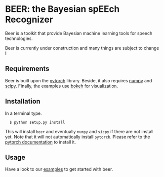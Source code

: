 BEER: the Bayesian spEEch Recognizer
====================================

Beer is a toolkit that provide Bayesian machine learning tools for
speech technologies.

Beer is currently under construction and many things are subject to
change !

Requirements
------------

Beer is built upon the [pytorch](http://pytorch.org)
library. Beside, it also requires [numpy](http://www.numpy.org) and
[scipy](https://www.scipy.org/scipylib/index.html).  Finally, the
examples use [bokeh](https://bokeh.pydata.org/en/latest/) for
visualization.

Installation
------------

In a terminal type.

```
  $ python setup.py install
```

This will install ``beer`` and eventually ``numpy`` and ``sicpy``
if there are not install yet. Note that it will not
automatically install ``pytorch``. Please refer to the
[pytorch documentation](https://github.com/pytorch/pytorch)
to install it.


Usage
-----

Have a look to our [examples](https://github.com/beer-asr/beer/tree/master/examples)
to get started with beer.
